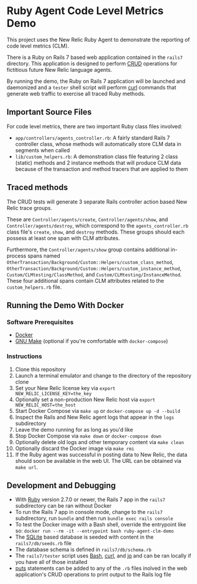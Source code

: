 # Ruby Agent Code Level Metrics Demo

This project uses the New Relic Ruby Agent to demonstrate the reporting of
code level metrics (CLM).

There is a Ruby on Rails 7 based web application contained in the `rails7`
directory. This application is designed to perform
[CRUD](https://en.wikipedia.org/wiki/Create,_read,_update_and_delete)
operations for fictitious future New Relic language agents.

By running the demo, the Ruby on Rails 7 application will be launched and
daemonized and a `tester` shell script will perform [curl](https://curl.se/)
commands that generate web traffic to exercise all traced Ruby methods.

## Important Source Files

For code level metrics, there are two important Ruby class files involved:

- `app/controllers/agents_controller.rb`: A fairly standard Rails 7 controller
  class, whose methods will automatically store CLM data in segments when
  called
- `lib/custom_helpers.rb`: A demonstration class file featuring 2 class (static)
  methods and 2 instance methods that will produce CLM data because of the
  transaction and method tracers that are applied to them

## Traced methods

The CRUD tests will generate 3 separate Rails controller action based New Relic
trace groups.

These are `Controller/agents/create`, `Controller/agents/show`, and
`Controller/agents/destroy`, which correspond to the `agents_controller.rb`
class file's `create`, `show`, and `destroy` methods. These groups should
each possess at least one span with CLM attributes.

Furthermore, the `Controller/agents/show` group contains additional in-process
spans named `OtherTransaction/Background/Custom::Helpers/custom_class_method`,
`OtherTransaction/Background/Custom::Helpers/custom_instance_method`, 
`Custom/CLMtesting/ClassMethod`, and `Custom/CLMtesting/InstanceMethod`.
These four additional spans contain CLM attributes related to the
`custom_helpers.rb` file.

## Running the Demo With Docker

### Software Prerequisites

- [Docker](https://www.docker.com/get-started/)
- [GNU Make](https://www.gnu.org/software/make/) (optional if you're comfortable with `docker-compose`)

### Instructions

1. Clone this repository
1. Launch a terminal emulator and change to the directory of the repository clone
1. Set your New Relic license key via `export NEW_RELIC_LICENSE_KEY=the_key`
1. Optionally set a non-production New Relic host via `export NEW_RELIC_HOST=the_host`
1. Start Docker Compose via `make up` or `docker-compose up -d --build`
1. Inspect the Rails and New Relic agent logs that appear in the `logs` subdirectory
1. Leave the demo running for as long as you'd like
1. Stop Docker Compose via `make down` or `docker-compose down`
1. Optionally delete old logs and other temporary content via `make clean`
1. Optionally discard the Docker image via `make rmi`
1. If the Ruby agent was successful in posting data to New Relic, the data
   should soon be available in the web UI. The URL can be obtained via `make url`.

## Development and Debugging

- With [Ruby](https://www.ruby-lang.org/) version 2.7.0 or newer, the Rails 7
  app in the `rails7` subdirectory can be ran without Docker
- To run the Rails 7 app in console mode, change to the `rails7` subdirectory,
  run `bundle` and then run `bundle exec rails console`
- To test the Docker image with a Bash shell, override the entrypoint like so:
  `docker run --rm -it --entrypoint bash ruby-agent-clm-demo`
- The [SQLite](https://www.sqlite.org/) based database is seeded with content
  in the `rails7/db/seeds.rb` file
- The database schema is defined in `rails7/db/schema.rb`
- The `rails7/tester` script uses [Bash](https://www.gnu.org/software/bash/),
  [curl](https://curl.se/), and [jq](https://stedolan.github.io/jq/) and can
  be ran locally if you have all of those installed
- [puts](https://apidock.com/ruby/IO/puts) statements can be added to any of
  the `.rb` files inolved in the web application's CRUD operations to print
  output to the Rails log file
